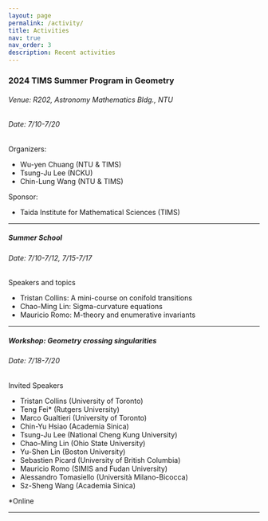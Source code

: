 ```yaml
---
layout: page
permalink: /activity/
title: Activities
nav: true
nav_order: 3
description: Recent activities
---
```


### **2024 TIMS Summer Program in Geometry**
###### Venue: R202, Astronomy Mathematics Bldg., NTU
###### Date: 7/10-7/20

Organizers:
 - Wu-yen Chuang (NTU & TIMS)
 - Tsung-Ju Lee (NCKU)
 - Chin-Lung Wang (NTU & TIMS)

Sponsor:
 - Taida Institute for Mathematical Sciences (TIMS)

-------

##### **Summer School**
###### Date: 7/10-7/12, 7/15-7/17


Speakers and topics
 - Tristan Collins: A mini-course on conifold transitions
 - Chao-Ming Lin: Sigma-curvature equations
 - Mauricio Romo: M-theory and enumerative invariants
 


-------
##### **Workshop**: *Geometry crossing singularities*
###### Date: 7/18-7/20


Invited Speakers
 - Tristan Collins (University of Toronto)
 - Teng Fei* (Rutgers University)
 - Marco Gualtieri (University of Toronto)
 -	Chin-Yu Hsiao (Academia Sinica)
 -	Tsung-Ju Lee (National Cheng Kung University)
 -	Chao-Ming Lin (Ohio State University)
 -	Yu-Shen Lin (Boston University)
 -	Sebastien Picard (University of British Columbia)
 -	Mauricio Romo (SIMIS and Fudan University)
 -	Alessandro Tomasiello (Università Milano-Bicocca)
 -	Sz-Sheng Wang (Academia Sinica)

*Online


-------


